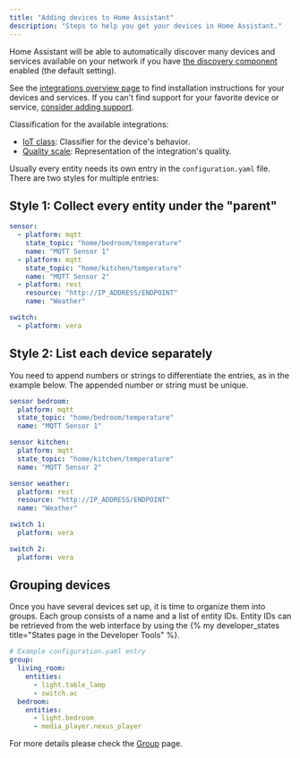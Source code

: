 ```yaml
---
title: "Adding devices to Home Assistant"
description: "Steps to help you get your devices in Home Assistant."
---
```


Home Assistant will be able to automatically discover many devices and services available on your network if you have [the discovery component](/integrations/discovery/) enabled (the default setting).

See the [integrations overview page](/integrations/) to find installation instructions for your devices and services. If you can't find support for your favorite device or service, [consider adding support](/developers/add_new_platform/).

Classification for the available integrations:

- [IoT class](/blog/2016/02/12/classifying-the-internet-of-things): Classifier for the device's behavior.
- [Quality scale](/docs/quality_scale/): Representation of the integration's quality.

Usually every entity needs its own entry in the `configuration.yaml` file. There are two styles for multiple entries:

## Style 1: Collect every entity under the "parent"

```yaml
sensor:
  - platform: mqtt
    state_topic: "home/bedroom/temperature"
    name: "MQTT Sensor 1"
  - platform: mqtt
    state_topic: "home/kitchen/temperature"
    name: "MQTT Sensor 2"
  - platform: rest
    resource: "http://IP_ADDRESS/ENDPOINT"
    name: "Weather"

switch:
  - platform: vera
```

## Style 2: List each device separately

You need to append numbers or strings to differentiate the entries, as in the example below. The appended number or string must be unique.

```yaml
sensor bedroom:
  platform: mqtt
  state_topic: "home/bedroom/temperature"
  name: "MQTT Sensor 1"

sensor kitchen:
  platform: mqtt
  state_topic: "home/kitchen/temperature"
  name: "MQTT Sensor 2"

sensor weather:
  platform: rest
  resource: "http://IP_ADDRESS/ENDPOINT"
  name: "Weather"

switch 1:
  platform: vera

switch 2:
  platform: vera
```

## Grouping devices

Once you have several devices set up, it is time to organize them into groups.
Each group consists of a name and a list of entity IDs. Entity IDs can be retrieved from the web interface by using the {% my developer_states title="States page in the Developer Tools" %}.

```yaml
# Example configuration.yaml entry
group:
  living_room:
    entities:
      - light.table_lamp
      - switch.ac
  bedroom:
    entities:
      - light.bedroom
      - media_player.nexus_player
```

For more details please check the [Group](/integrations/group/) page.
